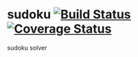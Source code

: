 # sudoku [![Build Status](https://travis-ci.org/uncledu/sudoku.svg?branch=master)](https://travis-ci.org/uncledu/sudoku)[![Coverage Status](https://coveralls.io/repos/github/uncledu/sudoku/badge.svg?branch=master)](https://coveralls.io/github/uncledu/sudoku?branch=master)

sudoku solver
